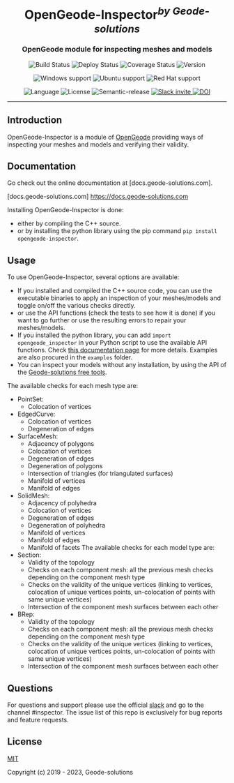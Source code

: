 <h1 align="center">OpenGeode-Inspector<sup><i>by Geode-solutions</i></sup></h1>
<h3 align="center">OpenGeode module for inspecting meshes and models</h3>


<p align="center">
  <img src="https://github.com/Geode-solutions/OpenGeode-ModuleTemplate/workflows/CI/badge.svg" alt="Build Status">
  <img src="https://github.com/Geode-solutions/OpenGeode-ModuleTemplate/workflows/CD/badge.svg" alt="Deploy Status">
  <img src="https://codecov.io/gh/Geode-solutions/OpenGeode-ModuleTemplate/branch/master/graph/badge.svg" alt="Coverage Status">
  <img src="https://img.shields.io/github/release/Geode-solutions/OpenGeode-ModuleTemplate.svg" alt="Version">
</p>

<p align="center">
  <img src="https://img.shields.io/static/v1?label=Windows&logo=windows&logoColor=white&message=support&color=success" alt="Windows support">
  <img src="https://img.shields.io/static/v1?label=Ubuntu&logo=Ubuntu&logoColor=white&message=support&color=success" alt="Ubuntu support">
  <img src="https://img.shields.io/static/v1?label=Red%20Hat&logo=Red-Hat&logoColor=white&message=support&color=success" alt="Red Hat support">
</p>

<p align="center">
  <img src="https://img.shields.io/badge/C%2B%2B-11-blue.svg" alt="Language">
  <img src="https://img.shields.io/badge/license-MIT-blue.svg" alt="License">
  <img src="https://img.shields.io/badge/%20%20%F0%9F%93%A6%F0%9F%9A%80-semantic--release-e10079.svg" alt="Semantic-release">
  <a href="https://opengeode-slack-invite.herokuapp.com">
    <img src="https://opengeode-slack-invite.herokuapp.com/badge.svg" alt="Slack invite">
  </a>
  <a href="https://doi.org/10.5281/zenodo.3610370">
    <img src="https://zenodo.org/badge/DOI/10.5281/zenodo.3610370.svg" alt="DOI">
  </a>

---

## Introduction

OpenGeode-Inspector is a module of [OpenGeode] providing ways of inspecting your meshes and models and verifying their validity.

[OpenGeode]: https://github.com/Geode-solutions/OpenGeode

## Documentation

Go check out the online documentation at [docs.geode-solutions.com].

[docs.geode-solutions.com] https://docs.geode-solutions.com

Installing OpenGeode-Inspector is done:

 * either by compiling the C++ source.
 * or by installing the python library using the pip command ```pip install opengeode-inspector```.

## Usage

To use OpenGeode-Inspector, several options are available:

 * If you installed and compiled the C++ source code, you can use the executable binaries to apply an inspection of your meshes/models and toggle on/off the various checks directly.
 * or use the API functions (check the tests to see how it is done) if you want to go further or use the resulting errors to repair your meshes/models.
 * If you installed the python library, you can add ```import opengeode_inspector``` in your Python script to use the available API functions. Check [this documentation page](https://docs.geode-solutions.com/guides/use-opengeode-binding.html) for more details. Examples are also procured in the ```examples``` folder.
 * You can inspect your models without any installation, by using the API of the [Geode-solutions free tools](https://geode-solutions.com/tools).

The available checks for each mesh type are:
 * PointSet:
   * Colocation of vertices
 * EdgedCurve:
   * Colocation of vertices
   * Degeneration of edges
 * SurfaceMesh:
   * Adjacency of polygons
   * Colocation of vertices
   * Degeneration of edges
   * Degeneration of polygons
   * Intersection of triangles (for triangulated surfaces)
   * Manifold of vertices
   * Manifold of edges
 * SolidMesh:
   * Adjacency of polyhedra
   * Colocation of vertices
   * Degeneration of edges
   * Degeneration of polyhedra
   * Manifold of vertices
   * Manifold of edges
   * Manifold of facets
The available checks for each model type are:
 * Section:
   * Validity of the topology
   * Checks on each component mesh: all the previous mesh checks depending on the component mesh type
   * Checks on the validity of the unique vertices (linking to vertices, colocation of unique vertices points, un-colocation of points with same unique vertices)
   * Intersection of the component mesh surfaces between each other
 * BRep:
   * Validity of the topology
   * Checks on each component mesh: all the previous mesh checks depending on the component mesh type
   * Checks on the validity of the unique vertices (linking to vertices, colocation of unique vertices points, un-colocation of points with same unique vertices)
   * Intersection of the component mesh surfaces between each other

## Questions
For questions and support please use the official [slack](https://opengeode-slack-invite.herokuapp.com) and go to the channel #inspector. The issue list of this repo is exclusively for bug reports and feature requests. 


## License

[MIT](https://opensource.org/licenses/MIT)

Copyright (c) 2019 - 2023, Geode-solutions
